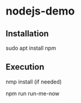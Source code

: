 # nodejs-demo

## Installation

sudo apt install npm

## Execution
nmp install (if needed)

npm run run-me-now
